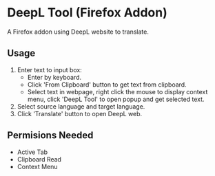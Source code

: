 # DeepL Tool (Firefox Addon)
A Firefox addon using DeepL website to translate.

## Usage 
1. Enter text to input box:
    - Enter by keyboard.
    - Click 'From Clipboard' button to get text from clipboard.
    - Select text in webpage, right click the mouse to display context menu, click 'DeepL Tool' to open popup and get selected text.
2. Select source language and target language.
3. Click 'Translate' button to open DeepL web.

## Permisions Needed
- Active Tab
- Clipboard Read
- Context Menu
